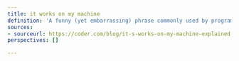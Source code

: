 ```yaml
---
title: it works on my machine
definition: 'A funny (yet embarrassing) phrase commonly used by programmers or anyone who has written some code to explain an error or bug that might have occurred in production or during deployments and which worked perfectly fine during development.'
sources:
- sourceurl: https://coder.com/blog/it-s-works-on-my-machine-explained
perspectives: []

---
```


